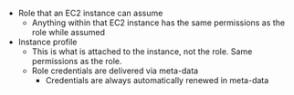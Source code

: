 - Role that an EC2 instance can assume
	- Anything within that EC2 instance has the same permissions as the role while assumed
- Instance profile
	- This is what is attached to the instance, not the role. Same permissions as the role.
	- Role credentials are delivered via meta-data
		- Credentials are always automatically renewed in meta-data

